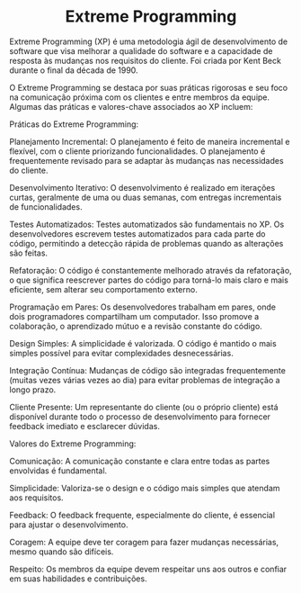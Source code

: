 <h1 align="center"> Extreme Programming </h1>

Extreme Programming (XP) é uma metodologia ágil de desenvolvimento de software que visa melhorar a qualidade do software e a capacidade de resposta às mudanças nos requisitos do cliente. Foi criada por Kent Beck durante o final da década de 1990.

O Extreme Programming se destaca por suas práticas rigorosas e seu foco na comunicação próxima com os clientes e entre membros da equipe. Algumas das práticas e valores-chave associados ao XP incluem:

Práticas do Extreme Programming:

Planejamento Incremental: O planejamento é feito de maneira incremental e flexível, com o cliente priorizando funcionalidades. O planejamento é frequentemente revisado para se adaptar às mudanças nas necessidades do cliente.

Desenvolvimento Iterativo: O desenvolvimento é realizado em iterações curtas, geralmente de uma ou duas semanas, com entregas incrementais de funcionalidades.

Testes Automatizados: Testes automatizados são fundamentais no XP. Os desenvolvedores escrevem testes automatizados para cada parte do código, permitindo a detecção rápida de problemas quando as alterações são feitas.

Refatoração: O código é constantemente melhorado através da refatoração, o que significa reescrever partes do código para torná-lo mais claro e mais eficiente, sem alterar seu comportamento externo.

Programação em Pares: Os desenvolvedores trabalham em pares, onde dois programadores compartilham um computador. Isso promove a colaboração, o aprendizado mútuo e a revisão constante do código.

Design Simples: A simplicidade é valorizada. O código é mantido o mais simples possível para evitar complexidades desnecessárias.

Integração Contínua: Mudanças de código são integradas frequentemente (muitas vezes várias vezes ao dia) para evitar problemas de integração a longo prazo.

Cliente Presente: Um representante do cliente (ou o próprio cliente) está disponível durante todo o processo de desenvolvimento para fornecer feedback imediato e esclarecer dúvidas.

Valores do Extreme Programming:

Comunicação: A comunicação constante e clara entre todas as partes envolvidas é fundamental.

Simplicidade: Valoriza-se o design e o código mais simples que atendam aos requisitos.

Feedback: O feedback frequente, especialmente do cliente, é essencial para ajustar o desenvolvimento.

Coragem: A equipe deve ter coragem para fazer mudanças necessárias, mesmo quando são difíceis.

Respeito: Os membros da equipe devem respeitar uns aos outros e confiar em suas habilidades e contribuições.